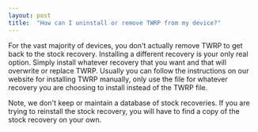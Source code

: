 ```yaml
---
layout: post
title:  "How can I uninstall or remove TWRP from my device?"
---
```


For the vast majority of devices, you don't actually remove TWRP to get back to the stock recovery. Installing a different recovery is your only real option. Simply install whatever recovery that you want and that will overwrite or replace TWRP. Usually you can follow the instructions on our website for installing TWRP manually, only use the file for whatever recovery you are choosing to install instead of the TWRP file.

Note, we don't keep or maintain a database of stock recoveries. If you are trying to reinstall the stock recovery, you will have to find a copy of the stock recovery on your own.
